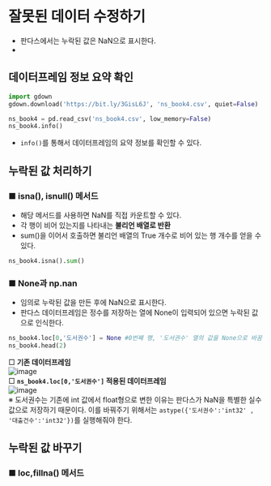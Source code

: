# 잘못된 데이터 수정하기 
- 판다스에서는 누락된 값은 NaN으로 표시한다.
- 

## 데이터프레임 정보 요약 확인
```py
import gdown
gdown.download('https://bit.ly/3GisL6J', 'ns_book4.csv', quiet=False)
```
```py
ns_book4 = pd.read_csv('ns_book4.csv', low_memory=False)
ns_book4.info()
```
- ```info()```를 통해서 데이터프레임의 요약 정보를 확인할 수 있다.

## 누락된 값 처리하기
### ■ isna(), isnull() 메서드
- 해당 메서드를 사용하면 NaN를 직접 카운트할 수 있다.
- 각 행이 비어 있는지를 나타내는 **불리언 배열로 반환**
- sum()을 이어서 호출하면 불리언 배열의 True 개수로 비어 있는 행 개수를 얻을 수 있다.
```py
ns_book4.isna().sum()
```

### ■ None과 np.nan
- 임의로 누락된 값을 만든 후에 NaN으로 표시한다.
- 판다스 데이터프레임은 정수를 저장하는 열에 None이 입력되어 있으면 누락된 값으로 인식한다. 
```py
ns_book4.loc[0,'도서권수'] = None #0번째 행, '도서권수' 열의 값을 None으로 바꿈
ns_book4.head(2)
```
□ **기존 데이터프레임** <br>
![image](https://github.com/user-attachments/assets/16eeac4a-659c-4a05-888d-c7044555bc53)<br>
□ **```ns_book4.loc[0,'도서권수']``` 적용된 데이터프레임**  <br>
![image](https://github.com/user-attachments/assets/5024d806-b9a4-4589-93a9-346fde982bcf)<br>
※ 도서권수는 기존에 int 값에서 float형으로 변한 이유는 판다스가 NaN을 특별한 실수 값으로 저장하기 때문이다. 이를 바꿔주기 위해서는 ```astype({'도서권수':'int32' , '대출건수':'int32'})```를 실행해줘야 한다.<br>

## 누락된 값 바꾸기
### ■ loc,fillna() 메서드

